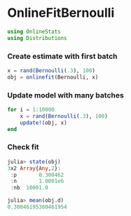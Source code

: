 
# OnlineFitBernoulli


````julia
using OnlineStats
using Distributions
````





### Create estimate with first batch
````julia
x = rand(Bernoulli(.3), 100)
obj = onlinefit(Bernoulli, x)
````





### Update model with many batches
````julia
for i = 1:10000
    x = rand(Bernoulli(.3), 100)
    update!(obj, x)
end
````





### Check fit
````julia
julia> state(obj)
3x2 Array{Any,2}:
 :p       0.300462
 :n       1.0001e6
 :nb  10001.0     

julia> mean(obj.d)
0.30046195380461954

````




